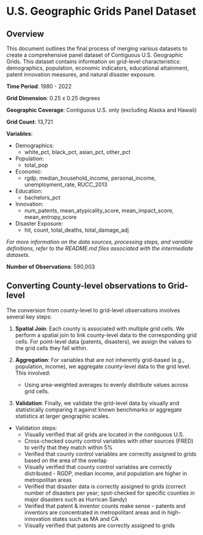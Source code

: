 # U.S. Geographic Grids Panel Dataset

## Overview

This document outlines the final process of merging various datasets to create a comprehensive panel dataset of Contiguous U.S. Geographic Grids. This dataset contains information on grid-level characteristics: demographics, population, economic indicators, educational attainment, patent innovation measures, and natural disaster exposure. 

**Time Period**: 1980 - 2022

**Grid Dimension**: 0.25 x 0.25 degrees

**Geographic Coverage**: Contiguous U.S. only (excluding Alaska and Hawaii)

**Grid Count**: 13,721

**Variables**:

- Demographics:
    - white_pct, black_pct, asian_pct, other_pct
- Population:
    - total_pop
- Economic: 
    - rgdp, median_household_income, personal_income, unemployment_rate, RUCC_2013
- Education:
    - bachelors_pct
- Innovation: 
    - num_patents, mean_atypicality_score, mean_impact_score, mean_entropy_score
- Disaster Exposure:
    - hit, count, total_deaths, total_damage_adj

*For more information on the data sources, processing steps, and variable definitions, refer to the README.md files associated with the intermediate datasets.*

**Number of Observations**: 590,003

## Converting County-level observations to Grid-level

The conversion from county-level to grid-level observations involves several key steps:

1. **Spatial Join**: Each county is associated with multiple grid cells. We perform a spatial join to link county-level data to the corresponding grid cells. For point-level data (patents, disasters), we assign the values to the grid cells they fall within.

2. **Aggregation**: For variables that are not inherently grid-based (e.g., population, income), we aggregate county-level data to the grid level. This involved:
   - Using area-weighted averages to evenly distribute values across grid cells.

3. **Validation**: Finally, we validate the grid-level data by visually and statistically comparing it against known benchmarks or aggregate statistics at larger geographic scales.

- Validation steps:
    - Visually verified that all grids are located in the contiguous U.S.
    - Cross-checked county control variables with other sources (FRED) to verify that they match within 5%
    - Verified that county control variables are correctly assigned to grids based on the area of the overlap
    - Visually verified that county control variables are correctly distributed - RGDP, median income, and population are higher in metropolitan areas
    - Verified that disaster data is correctly assigned to grids (correct number of disasters per year; spot-checked for specific counties in major disasters such as Hurrican Sandy)
    - Verified that patent & inventor counts make sense - patents and inventors are concentrated in metropolitant areas and in high-innovation states such as MA and CA
    - Visually verified that patents are correctly assigned to grids
